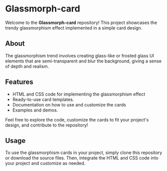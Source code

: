 # Glassmorph-card

Welcome to the **Glassmorph-card** repository! This project showcases the trendy glassmorphism effect implemented in a simple card design.

## About

The glassmorphism trend involves creating glass-like or frosted glass UI elements that are semi-transparent and blur the background, giving a sense of depth and realism.

## Features

- HTML and CSS code for implementing the glassmorphism effect
- Ready-to-use card templates.
- Documentation on how to use and customize the cards
- Examples and demos.

Feel free to explore the code, customize the cards to fit your project's design, and contribute to the repository!

## Usage

To use the glassmorphism cards in your project, simply clone this repository or download the source files. Then, integrate the HTML and CSS code into your project and customize as needed.